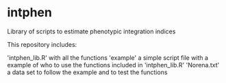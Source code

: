 intphen
=======

Library of scripts to estimate phenotypic integration indices



This repository includes:

'intphen_lib.R' with all the functions
'example' a simple script file with a example of who to use the functions included in 'intphen_lib.R'
'Norena.txt' a data set to follow the example and to test the functions
